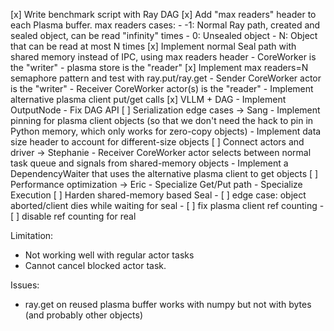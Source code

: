 [x] Write benchmark script with Ray DAG
[x] Add "max readers" header to each Plasma buffer. max readers cases:
    - -1: Normal Ray path, created and sealed object, can be read "infinity" times
    - 0: Unsealed object
    - N: Object that can be read at most N times
[x] Implement normal Seal path with shared memory instead of IPC, using max readers header
    - CoreWorker is the "writer"
    - plasma store is the "reader"
[x] Implement max readers=N semaphore pattern and test with ray.put/ray.get
    - Sender CoreWorker actor is the "writer"
    - Receiver CoreWorker actor(s) is the "reader"
    - Implement alternative plasma client put/get calls
[x] VLLM + DAG
    - Implement OutputNode
    - Fix DAG API
[ ] Serialization edge cases -> Sang
    - Implement pinning for plasma client objects (so that we don't need the hack to pin in Python memory, which only works for zero-copy objects)
    - Implement data size header to account for different-size objects
[ ] Connect actors and driver -> Stephanie
    - Receiver CoreWorker actor selects between normal task queue and signals from shared-memory objects
        - Implement a DependencyWaiter that uses the alternative plasma client to get objects
[ ] Performance optimization -> Eric
    - Specialize Get/Put path
    - Specialize Execution
[ ] Harden shared-memory based Seal
    - [ ] edge case: object aborted/client dies while waiting for seal
    - [ ] fix plasma client ref counting
    - [ ] disable ref counting for real

Limitation:
- Not working well with regular actor tasks
- Cannot cancel blocked actor task.


Issues:
- ray.get on reused plasma buffer works with numpy but not with bytes (and probably other objects)
